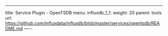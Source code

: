---
title: Service Plugin - OpenTSDB
menu:
  influxdb_1_1:
    weight: 20
    parent: tools
    url: https://github.com/influxdata/influxdb/blob/master/services/opentsdb/README.md
—--

